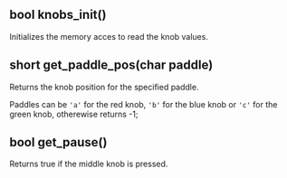 ## bool knobs_init()

Initializes the memory acces to read the knob values.

## short get_paddle_pos(char paddle)

Returns the knob position for the specified paddle.

Paddles can be `'a'` for the red knob, `'b'` for the blue knob or `'c'` for the green knob, otherewise returns -1;

## bool get_pause()

Returns true if the middle knob is pressed.
